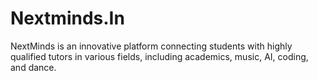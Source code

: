 # Nextminds.In
NextMinds is an innovative platform connecting students with highly qualified tutors in various fields, including academics, music, AI, coding, and dance.

